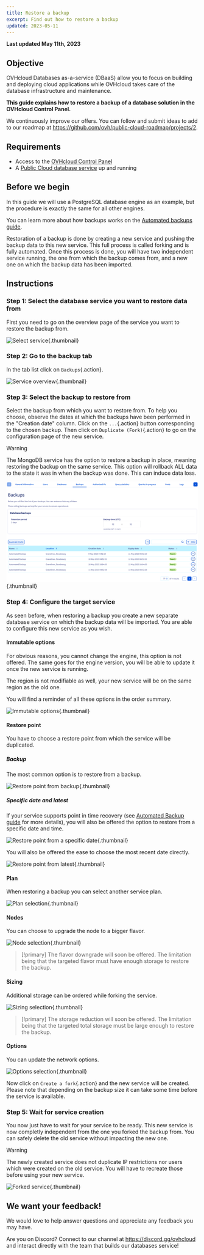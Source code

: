 ```yaml
---
title: Restore a backup
excerpt: Find out how to restore a backup
updated: 2023-05-11
---
```


**Last updated May 11th, 2023**

## Objective

OVHcloud Databases as-a-service (DBaaS) allow you to focus on building and deploying cloud applications while OVHcloud takes care of the database infrastructure and maintenance. 

**This guide explains how to restore a backup of a database solution in the OVHcloud Control Panel.**

We continuously improve our offers. You can follow and submit ideas to add to our roadmap at <https://github.com/ovh/public-cloud-roadmap/projects/2>.

## Requirements

- Access to the [OVHcloud Control Panel](https://ca.ovh.com/auth/?action=gotomanager&from=https://www.ovh.com/world/&ovhSubsidiary=we)
- A [Public Cloud database service](https://www.ovhcloud.com/en-ca/public-cloud/databases/) up and running

## Before we begin

In this guide we will use a PostgreSQL database engine as an example, but the procedure is exactly the same for all other engines.

You can learn more about how backups works on the [Automated backups guide](/pages/platform/databases/databases_05_automated_backups).

Restoration of a backup is done by creating a new service and pushing the backup data to this new service. This full process is called forking and is fully automated. Once this process is done, you will have two independent service running, the one from which the backup comes from, and a new one on which the backup data has been imported.

## Instructions

### Step 1: Select the database service you want to restore data from

First you need to go on the overview page of the service you want to restore the backup from.

![Select service](images/service-selection-20230331.png){.thumbnail}

### Step 2: Go to the backup tab

In the tab list click on `Backups`{.action}.

![Service overview](images/service-overview-20230331.png){.thumbnail}

### Step 3: Select the backup to restore from

Select the backup from which you want to restore from. To help you choose, observe the dates at which the backups have been performed in the "Creation date" column.
Click on the `...`{.action} button corresponding to the chosen backup. Then click on `Duplicate (Fork)`{.action} to go on the configuration page of the new service.

> [!warning]
> The MongoDB service has the option to restore a backup in place, meaning restoring the backup on the same service. This option will rollback ALL data to the state it was in when the backup was done. This can induce data loss.

![Backup tab](images/backup-tab-20230511.png){.thumbnail}

### Step 4: Configure the target service

As seen before, when restoring a backup you create a new separate database service on which the backup data will be imported. You are able to configure this new service as you wish.

#### Immutable options

For obvious reasons, you cannot change the engine, this option is not offered. The same goes for the engine version, you will be able to update it once the new service is running.

The region is not modifiable as well, your new service will be on the same region as the old one.

You will find a reminder of all these options in the order summary.

![Immutable options](images/immutable-options.png){.thumbnail}

#### Restore point

You have to choose a restore point from which the service will be duplicated.

##### **Backup**

The most common option is to restore from a backup.

![Restore point from backup](images/restore-point-selection-backup.png){.thumbnail}

##### Specific date and latest

If your service supports point in time recovery (see [Automated Backup guide](/pages/platform/databases/databases_05_automated_backups) for more details), you will also be offered the option to restore from a specific date and time.

![Restore point from a specific date](images/restore-point-selection-date.png){.thumbnail}

You will also be offered the ease to choose the most recent date directly.

![Restore point from latest](images/restore-point-selection-latest.png){.thumbnail}

#### Plan

When restoring a backup you can select another service plan.

![Plan selection](images/plan-selection-20230331.png){.thumbnail}

#### Nodes

You can choose to upgrade the node to a bigger flavor.

![Node selection](images/node-selection-20230331.png){.thumbnail}

> [!primary]
> The flavor downgrade will soon be offered. The limitation being that the targeted flavor must have enough storage to restore the backup.

#### Sizing

Additional storage can be ordered while forking the service.

![Sizing selection](images/sizing-selection.png){.thumbnail}

> [!primary]
> The storage reduction will soon be offered. The limitation being that the targeted total storage must be large enough to restore the backup.

#### Options

You can update the network options.

![Options selection](images/option-selection-20230331.png){.thumbnail}

Now click on `Create a fork`{.action} and the new service will be created. Please note that depending on the backup size it can take some time before the service is available.

### Step 5: Wait for service creation

You now just have to wait for your service to be ready.
This new service is now completly independent from the one you forked the backup from. You can safely delete the old service without impacting the new one.

> [!warning]
> The newly created service does not duplicate IP restrictions nor users which were created on the old service. You will have to recreate those before using your new service.

![Forked service](images/forked-service-20230331.png){.thumbnail}

## We want your feedback!

We would love to help answer questions and appreciate any feedback you may have.

Are you on Discord? Connect to our channel at <https://discord.gg/ovhcloud> and interact directly with the team that builds our databases service!